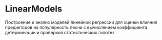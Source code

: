 # LinearModels
Построение и анализ моделей линейной регрессии для оценки влияния предикторов на популярность песни с вычислением коэффициента детерминации и проверкой статистических гипотез
